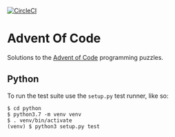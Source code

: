 [![CircleCI](https://img.shields.io/circleci/project/mchlrhw/aoc/master.svg)](https://circleci.com/gh/mchlrhw/aoc/tree/master)

# Advent Of Code

Solutions to the [Advent of Code](https://adventofcode.com/) programming puzzles.

## Python

To run the test suite use the `setup.py` test runner, like so:

```
$ cd python
$ python3.7 -m venv venv
$ . venv/bin/activate
(venv) $ python3 setup.py test
```
